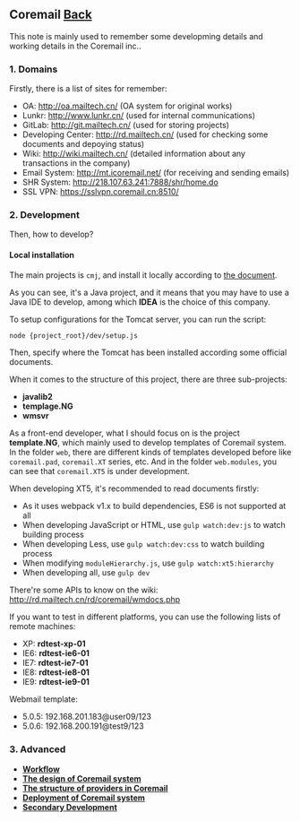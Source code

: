 ## Coremail	[Back](./../summary.md)

This note is mainly used to remember some developming details and working details in the Coremail inc..

### 1. Domains

Firstly, there is a list of sites for remember:

- OA: http://oa.mailtech.cn/ (OA system for original works)
- Lunkr: http://www.lunkr.cn/ (used for internal communications)
- GitLab: http://git.mailtech.cn/ (used for storing projects)
- Developing Center: http://rd.mailtech.cn/ (used for checking some documents and depoying status)
- Wiki: http://wiki.mailtech.cn/ (detailed information about any transactions in the company)
- Email System: http://mt.icoremail.net/ (for receiving and sending emails)
- SHR System: http://218.107.63.241:7888/shr/home.do
- SSL VPN: https://sslvpn.coremail.cn:8510/

### 2. Development

Then, how to develop?

#### Local installation

The main projects is `cmj`, and install it locally according to [the document](http://git.mailtech.cn/coremail/cmj).

As you can see, it's a Java project, and it means that you may have to use a Java IDE to develop, among which **IDEA** is the choice of this company.

To setup configurations for the Tomcat server, you can run the script:

```bash
node {project_root}/dev/setup.js
```

Then, specify where the Tomcat has been installed according some official documents.

When it comes to the structure of this project, there are three sub-projects:

- **javalib2**
- **templage.NG**
- **wmsvr**

As a front-end developer, what I should focus on is the project **template.NG**, which mainly used to develop templates of Coremail system. In the folder `web`, there are different kinds of templates developed before like `coremail.pad`, `coremail.XT` series, etc. And in the folder `web.modules`, you can see that `coremail.XT5` is under development.

When developing XT5, it's recommended to read documents firstly:

- As it uses webpack v1.x to build dependencies, ES6 is not supported at all
- When developing JavaScript or HTML, use `gulp watch:dev:js` to watch building process
- When developing Less, use `gulp watch:dev:css` to watch building process
- When modifying `moduleHierarchy.js`, use `gulp watch:xt5:hierarchy`
- When developing all, use `gulp dev`

There're some APIs to know on the wiki: http://rd.mailtech.cn/rd/coremail/wmdocs.php

If you want to test in different platforms, you can use the following lists of remote machines:

- XP: **rdtest-xp-01**
- IE6: **rdtest-ie6-01**
- IE7: **rdtest-ie7-01**
- IE8: **rdtest-ie8-01**
- IE9: **rdtest-ie9-01**

Webmail template:

- 5.0.5: 192.168.201.183@user09/123 
- 5.0.6: 192.168.200.191@test9/123

### 3. Advanced

- [**Workflow**](./workflow/workflow.md)
- [**The design of Coremail system**](./coremail_system_design/coremail_system_design.md)
- [**The structure of providers in Coremail**](./coremail_providers_structure/coremail_providers_structure.md)
- [**Deployment of Coremail system**](./deployment/deployment.md)
- [**Secondary Development**](./secondary_development/secondary_development.md)
